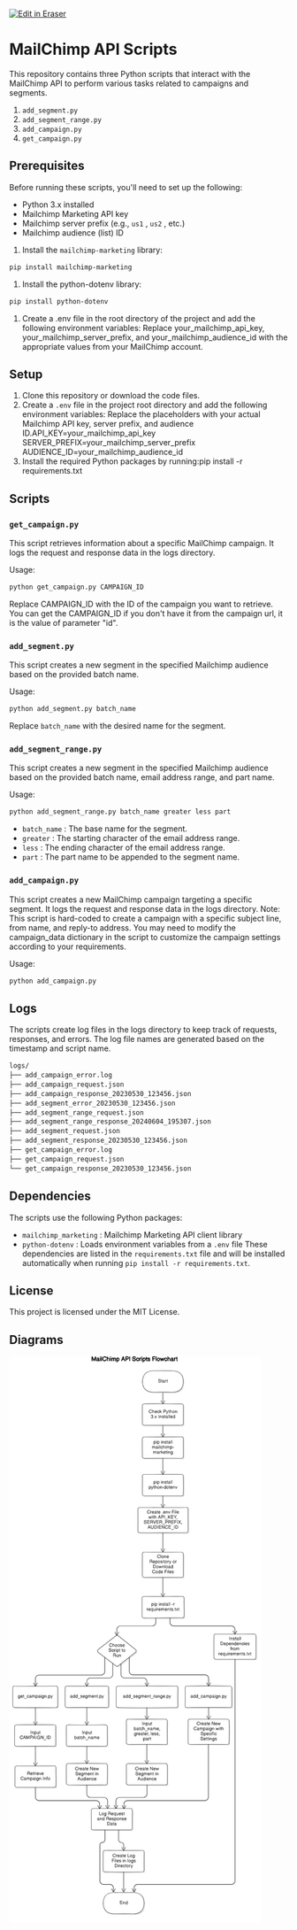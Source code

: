 <p><a target="_blank" href="https://app.eraser.io/workspace/Lh3VRw97MxtTtBm1XpZd" id="edit-in-eraser-github-link"><img alt="Edit in Eraser" src="https://firebasestorage.googleapis.com/v0/b/second-petal-295822.appspot.com/o/images%2Fgithub%2FOpen%20in%20Eraser.svg?alt=media&amp;token=968381c8-a7e7-472a-8ed6-4a6626da5501"></a></p>

# MailChimp API Scripts
This repository contains three Python scripts that interact with the MailChimp API to perform various tasks related to campaigns and segments.

1. `add_segment.py` 
2. `add_segment_range.py` 
3. `add_campaign.py` 
4. `get_campaign.py` 
## Prerequisites
Before running these scripts, you'll need to set up the following:

- Python 3.x installed
- Mailchimp Marketing API key
- Mailchimp server prefix (e.g., `us1` , `us2` , etc.)
- Mailchimp audience (list) ID
1. Install the `mailchimp-marketing`  library:
```bash
pip install mailchimp-marketing
```
1. Install the python-dotenv library:
```bash
pip install python-dotenv
```
1. Create a .env file in the root directory of the project and add the following environment variables:
Replace your_mailchimp_api_key, your_mailchimp_server_prefix, and your_mailchimp_audience_id with the appropriate values from your MailChimp account.

## Setup
1. Clone this repository or download the code files.
2. Create a `.env`  file in the project root directory and add the following environment variables: Replace the placeholders with your actual Mailchimp API key, server prefix, and audience ID.API_KEY=your_mailchimp_api_key
SERVER_PREFIX=your_mailchimp_server_prefix
AUDIENCE_ID=your_mailchimp_audience_id
3. Install the required Python packages by running:pip install -r requirements.txt
## Scripts
### `get_campaign.py` 
This script retrieves information about a specific MailChimp campaign. It logs the request and response data in the logs directory.

Usage:

```bash
python get_campaign.py CAMPAIGN_ID
```
Replace CAMPAIGN_ID with the ID of the campaign you want to retrieve. You can get the CAMPAIGN_ID if you don't have it from the campaign url, it is the value of parameter "id".

### `add_segment.py` 
This script creates a new segment in the specified Mailchimp audience based on the provided batch name.

Usage:

```bash
python add_segment.py batch_name
```
Replace `batch_name` with the desired name for the segment.

### `add_segment_range.py` 
This script creates a new segment in the specified Mailchimp audience based on the provided batch name, email address range, and part name.

Usage:

```bash
python add_segment_range.py batch_name greater less part
```
- `batch_name` : The base name for the segment.
- `greater` : The starting character of the email address range.
- `less` : The ending character of the email address range.
- `part` : The part name to be appended to the segment name.
### `add_campaign.py` 
This script creates a new MailChimp campaign targeting a specific segment. It logs the request and response data in the logs directory.
Note: This script is hard-coded to create a campaign with a specific subject line, from name, and reply-to address. You may need to modify the campaign_data dictionary in the script to customize the campaign settings according to your requirements.

Usage:

```bash
python add_campaign.py
```
## Logs
The scripts create log files in the logs directory to keep track of requests, responses, and errors. The log file names are generated based on the timestamp and script name.

```bash
logs/
├── add_campaign_error.log
├── add_campaign_request.json
├── add_campaign_response_20230530_123456.json
├── add_segment_error_20230530_123456.json
├── add_segment_range_request.json
├── add_segment_range_response_20240604_195307.json
├── add_segment_request.json
├── add_segment_response_20230530_123456.json
├── get_campaign_error.log
├── get_campaign_request.json
└── get_campaign_response_20230530_123456.json
```
## Dependencies
The scripts use the following Python packages:

- `mailchimp_marketing` : Mailchimp Marketing API client library
- `python-dotenv` : Loads environment variables from a `.env`  file
These dependencies are listed in the `requirements.txt` file and will be installed automatically when running `pip install -r requirements.txt`.

## License
This project is licensed under the MIT License.


<!-- eraser-additional-content -->
## Diagrams
<!-- eraser-additional-files -->
<a href="/README-MailChimp API Scripts Flowchart-1.eraserdiagram" data-element-id="3QY7rmV6Rz3Kh75SquPbz"><img src="/.eraser/Lh3VRw97MxtTtBm1XpZd___3Jivg2tjMecMlrHwbIVIBR8f7U03___---diagram----bae7e67746269694449413830429fe3c-MailChimp-API-Scripts-Flowchart.png" alt="" data-element-id="3QY7rmV6Rz3Kh75SquPbz" /></a>
<!-- end-eraser-additional-files -->
<!-- end-eraser-additional-content -->
<!--- Eraser file: https://app.eraser.io/workspace/Lh3VRw97MxtTtBm1XpZd --->